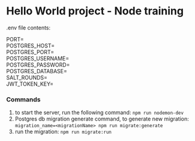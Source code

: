 # Hello World project - Node training

.env file contents:

PORT=\
POSTGRES_HOST=\
POSTGRES_PORT=\
POSTGRES_USERNAME=\
POSTGRES_PASSWORD=\
POSTGRES_DATABASE=\
SALT_ROUNDS=\
JWT_TOKEN_KEY=

### Commands
1. to start the server, run the following command:  ```npm run nodemon-dev```
2. Postgres db migration generate command, to generate new migration: ```migration_name=<migrationName> npm run migrate:generate```
3. run the migration: ```npm run migrate:run```